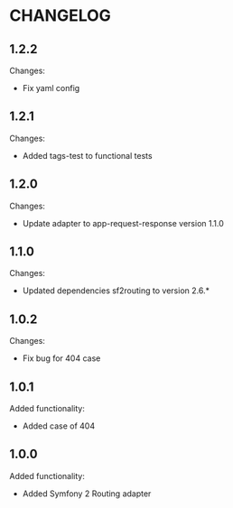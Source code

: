 CHANGELOG
=========

1.2.2
-----

Changes:

 * Fix yaml config

1.2.1
-----

Changes:

 * Added tags-test to functional tests

1.2.0
-----

Changes:

 * Update adapter to app-request-response version 1.1.0

1.1.0
-----

Changes:

 * Updated dependencies sf2routing to version 2.6.*

1.0.2
-----

Changes:

 * Fix bug for 404 case

1.0.1
-----

Added functionality:

 * Added case of 404

1.0.0
-----

Added functionality:

 * Added Symfony 2 Routing adapter
